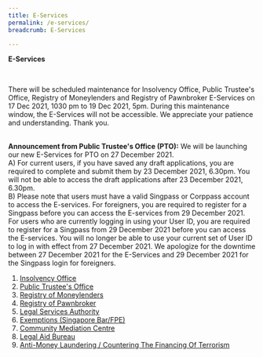 ```yaml
---
title: E-Services
permalink: /e-services/
breadcrumb: E-Services

---
```


**E-Services**

<br>

There will be scheduled maintenance for Insolvency Office, Public Trustee's Office, Registry of Moneylenders and Registry of Pawnbroker E-Services on 17 Dec 2021, 1030 pm to 19 Dec 2021, 5pm. During this maintenance window, the E-Services will not be accessible. We appreciate your patience and understanding. Thank you.
<br><br>

<b>Announcement from Public Trustee's Office (PTO):</b> We will be launching our new E-Services for PTO on 27 December 2021. 
<br>A) For current users, if you have saved any draft applications, you are required to complete and submit them by 23 December 2021, 6.30pm. You will not be able to access the draft applications after 23 December 2021, 6.30pm. 
<br>B) Please note that users must have a valid Singpass or Corppass account to access the E-services.  For foreigners, you are required to register for a Singpass before you can access the E-services from 29 December 2021. For users who are currently logging in using your User ID, you are required to register for a Singpass from 29 December 2021 before you can access the E-services. You will no longer be able to use your current set of User ID to log in with effect from 27 December 2021. We apologize for the downtime between 27 December 2021 for the E-Services and 29 December 2021 for the Singpass login for foreigners.
<br>
1. [Insolvency Office](https://eservices.mlaw.gov.sg/io/)
2. [Public Trustee's Office](https://eservices.mlaw.gov.sg/pto/welcome.xhtml)
3. [Registry of Moneylenders](https://eservices.mlaw.gov.sg/rom/)
4. [Registry of Pawnbroker](https://eservices.mlaw.gov.sg/rop/)
5. [Legal Services Authority](https://eservices.mlaw.gov.sg/lsra/lsra-home)
6. [Exemptions (Singapore Bar/FPE)](https://eservices.mlaw.gov.sg/li/ems/application/exemption.aspx) 
7. [Community Mediation Centre](https://cmc.mlaw.gov.sg/e-services/apply-online/)
8. [Legal Aid Bureau](https://eservices.mlaw.gov.sg/labesvc/)
9. [Anti-Money Laundering / Countering The Financing Of Terrorism](https://acd.mlaw.gov.sg)
